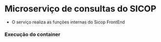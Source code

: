 # Microserviço de consultas do SICOP

* O serviço realiza as funções internas do Sicop FrontEnd

### Execução do container
